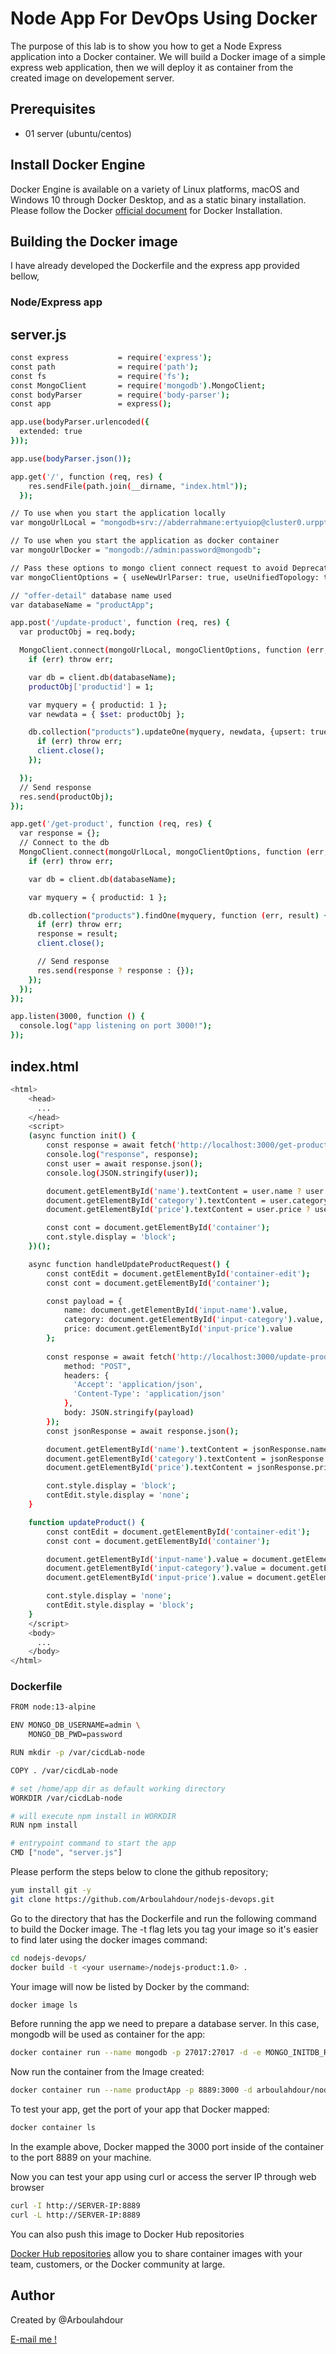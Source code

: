 # Node App For DevOps Using Docker 

The purpose of this lab is to show you how to get a Node Express application into a Docker container. 
We will build a Docker image of a simple express web application, then we will deploy it as container from the created image on developement server.

## Prerequisites
- 01 server (ubuntu/centos)

## Install Docker Engine

Docker Engine is available on a variety of Linux platforms, macOS and Windows 10 through Docker Desktop, and as a static binary installation. Please follow the Docker [official document](https://docs.docker.com/engine/install/)  for Docker Installation.

## Building the Docker image

I have already developed the Dockerfile and the express app provided bellow,

### Node/Express app 

## server.js

~~~sh
const express           = require('express');
const path              = require('path');
const fs                = require('fs');
const MongoClient       = require('mongodb').MongoClient;
const bodyParser        = require('body-parser');
const app               = express();

app.use(bodyParser.urlencoded({
  extended: true
}));

app.use(bodyParser.json());

app.get('/', function (req, res) {
    res.sendFile(path.join(__dirname, "index.html"));
  });

// To use when you start the application locally
var mongoUrlLocal = "mongodb+srv://abderrahmane:ertyuiop@cluster0.urppt.mongodb.net/productApp?retryWrites=true&w=majority"

// To use when you start the application as docker container
var mongoUrlDocker = "mongodb://admin:password@mongodb";

// Pass these options to mongo client connect request to avoid DeprecationWarning for current Server Discovery and Monitoring engine
var mongoClientOptions = { useNewUrlParser: true, useUnifiedTopology: true };

// "offer-detail" database name used
var databaseName = "productApp";

app.post('/update-product', function (req, res) {
  var productObj = req.body;

  MongoClient.connect(mongoUrlLocal, mongoClientOptions, function (err, client) {
    if (err) throw err;

    var db = client.db(databaseName);
    productObj['productid'] = 1;

    var myquery = { productid: 1 };
    var newdata = { $set: productObj };

    db.collection("products").updateOne(myquery, newdata, {upsert: true}, function(err, res) {
      if (err) throw err;
      client.close();
    });

  });
  // Send response
  res.send(productObj);
});

app.get('/get-product', function (req, res) {
  var response = {};
  // Connect to the db
  MongoClient.connect(mongoUrlLocal, mongoClientOptions, function (err, client) {
    if (err) throw err;

    var db = client.db(databaseName);

    var myquery = { productid: 1 };

    db.collection("products").findOne(myquery, function (err, result) {
      if (err) throw err;
      response = result;
      client.close();

      // Send response
      res.send(response ? response : {});
    });
  });
});

app.listen(3000, function () {
  console.log("app listening on port 3000!");
});
~~~

## index.html

~~~sh
<html>
    <head>
      ...
    </head>
    <script>
    (async function init() {
        const response = await fetch('http://localhost:3000/get-product');
        console.log("response", response);
        const user = await response.json();
        console.log(JSON.stringify(user));

        document.getElementById('name').textContent = user.name ? user.name : 'Product 01';
        document.getElementById('category').textContent = user.category ? user.category : 'Tech';
        document.getElementById('price').textContent = user.price ? user.price : '10$';

        const cont = document.getElementById('container');
        cont.style.display = 'block';
    })();

    async function handleUpdateProductRequest() {
        const contEdit = document.getElementById('container-edit');
        const cont = document.getElementById('container');

        const payload = {
            name: document.getElementById('input-name').value, 
            category: document.getElementById('input-category').value, 
            price: document.getElementById('input-price').value
        };
        
        const response = await fetch('http://localhost:3000/update-product', {
            method: "POST",
            headers: {
              'Accept': 'application/json',
              'Content-Type': 'application/json'
            },
            body: JSON.stringify(payload)
        });
        const jsonResponse = await response.json();

        document.getElementById('name').textContent = jsonResponse.name;
        document.getElementById('category').textContent = jsonResponse.category;
        document.getElementById('price').textContent = jsonResponse.price;

        cont.style.display = 'block';
        contEdit.style.display = 'none';
    }

    function updateProduct() {
        const contEdit = document.getElementById('container-edit');
        const cont = document.getElementById('container');

        document.getElementById('input-name').value = document.getElementById('name').textContent;
        document.getElementById('input-category').value = document.getElementById('category').textContent;
        document.getElementById('input-price').value = document.getElementById('price').textContent;

        cont.style.display = 'none';
        contEdit.style.display = 'block';
    }
    </script>
    <body>
      ...
    </body>
</html>
~~~

### Dockerfile

~~~sh
FROM node:13-alpine

ENV MONGO_DB_USERNAME=admin \
    MONGO_DB_PWD=password

RUN mkdir -p /var/cicdLab-node

COPY . /var/cicdLab-node

# set /home/app dir as default working directory
WORKDIR /var/cicdLab-node

# will execute npm install in WORKDIR
RUN npm install

# entrypoint command to start the app
CMD ["node", "server.js"]
~~~

Please perform the steps below to clone the github repository;

~~~sh
yum install git -y
git clone https://github.com/Arboulahdour/nodejs-devops.git
~~~ 

Go to the directory that has the Dockerfile and run the following command to build the Docker image. The -t flag lets you tag your image so it's easier to find later using the docker images command:
~~~sh
cd nodejs-devops/
docker build -t <your username>/nodejs-product:1.0> . 
~~~

Your image will now be listed by Docker by the command:
~~~sh
docker image ls
~~~

Before running the app we need to prepare a database server. In this case, mongodb will be used as container for the app:

~~~sh
docker container run --name mongodb -p 27017:27017 -d -e MONGO_INITDB_ROOT_USERNAME='admin' -e MONGO_INITDB_ROOT_PASSWORD='password' mongo
~~~

Now run the container from the Image created:
~~~sh
docker container run --name productApp -p 8889:3000 -d arboulahdour/nodejs-product:1.0
~~~

To test your app, get the port of your app that Docker mapped:
~~~sh
docker container ls
~~~

In the example above, Docker mapped the 3000 port inside of the container to the port 8889 on your machine.

Now you can test your app using curl or access the server IP through web browser
~~~sh
curl -I http://SERVER-IP:8889
curl -L http://SERVER-IP:8889
~~~

You can also push this image to Docker Hub repositories

[Docker Hub repositories](https://docs.docker.com/docker-hub/repos/) allow you to share container images with your team, customers, or the Docker community at large.

## Author
Created by @Arboulahdour

<a href="mailto:ar.boulahdour@outlook.com">E-mail me !</a>
